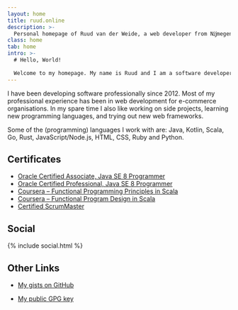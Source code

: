 ```yaml
---
layout: home
title: ruud.online
description: >-
  Personal homepage of Ruud van der Weide, a web developer from Nĳmegen.
class: home
tab: home
intro: >-
  # Hello, World!
  
  Welcome to my homepage. My name is Ruud and I am a software developer from Nĳmegen, the Netherlands.
---
```


I have been developing software professionally since 2012.
Most of my professional experience has been in web development for e-commerce organisations.
In my spare time I also like working on side projects, learning new programming languages, and trying out new web frameworks.

Some of the (programming) languages I work with are: Java, Kotlin, Scala, Go, Rust, JavaScript/Node.js, HTML, CSS, Ruby and Python.


## Certificates

* [Oracle Certified Associate, Java SE 8 Programmer](https://www.youracclaim.com/badges/8d179b16-64b2-4abe-8978-319ed8d40483)
* [Oracle Certified Professional, Java SE 8 Programmer](https://www.youracclaim.com/badges/5087e8f9-d41d-453b-b16e-6fed220f3b0d)
* [Coursera – Functional Programming Principles in Scala](https://www.coursera.org/account/accomplishments/verify/7L9QPDZF4ESV)
* [Coursera – Functional Program Design in Scala](https://www.coursera.org/account/accomplishments/verify/DGTMN79P7VWJ)
* [Certified ScrumMaster](http://bcert.me/skkgftvcl)


## Social

{% include social.html %}


## Other Links

* [My gists on GitHub](https://gist.github.com/rjvdw)
<!-- * [Interesting feeds I follow](https://feedly.com/rdcl) -->
* [My public GPG key](/0AE37E45.asc)
